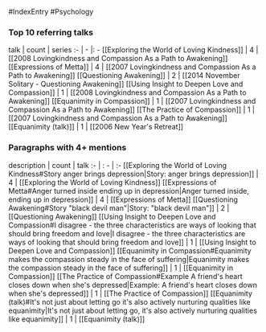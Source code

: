 #IndexEntry #Psychology

### Top 10 referring talks
talk | count | series
:- | - |: -
[[Exploring the World of Loving Kindness]] | 4 | [[2008 Lovingkindness and Compassion As a Path to Awakening]]
[[Expressions of Metta]] | 4 | [[2007 Lovingkindness and Compassion As a Path to Awakening]]
[[Questioning Awakening]] | 2 | [[2014 November Solitary - Questioning Awakening]]
[[Using Insight to Deepen Love and Compassion]] | 1 | [[2008 Lovingkindness and Compassion As a Path to Awakening]]
[[Equanimity in Compassion]] | 1 | [[2007 Lovingkindness and Compassion As a Path to Awakening]]
[[The Practice of Compassion]] | 1 | [[2007 Lovingkindness and Compassion As a Path to Awakening]]
[[Equanimity (talk)]] | 1 | [[2006 New Year's Retreat]]

### Paragraphs with 4+ mentions
description | count | talk
:- | : - | :-
[[Exploring the World of Loving Kindness#Story anger brings depression\|Story: anger brings depression]] | 4 | [[Exploring the World of Loving Kindness]]
[[Expressions of Metta#Anger turned inside ending up in depression\|Anger turned inside, ending up in depression]] | 4 | [[Expressions of Metta]]
[[Questioning Awakening#Story "black devil man"\|Story: "black devil man"]] | 2 | [[Questioning Awakening]]
[[Using Insight to Deepen Love and Compassion#I disagree - the three characteristics are ways of looking that should bring freedom and love\|I disagree - the three characteristics are ways of looking that should bring freedom and love]] | 1 | [[Using Insight to Deepen Love and Compassion]]
[[Equanimity in Compassion#Equanimity makes the compassion steady in the face of suffering\|Equanimity makes the compassion steady in the face of suffering]] | 1 | [[Equanimity in Compassion]]
[[The Practice of Compassion#Example A friend's heart closes down when she's depressed\|Example: A friend's heart closes down when she's depressed]] | 1 | [[The Practice of Compassion]]
[[Equanimity (talk)#It's not just about letting go it's also actively nurturing qualities like equanimity\|It's not just about letting go, it's also actively nurturing qualities like equanimity]] | 1 | [[Equanimity (talk)]]

